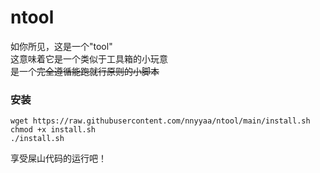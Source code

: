 # ntool
如你所见，这是一个"tool"  
这意味着它是一个类似于工具箱的小玩意  
是一个~~完全遵循能跑就行原则的小脚本~~  
### 安装
```
wget https://raw.githubusercontent.com/nnyyaa/ntool/main/install.sh  
chmod +x install.sh  
./install.sh
```
享受屎山代码的运行吧！
